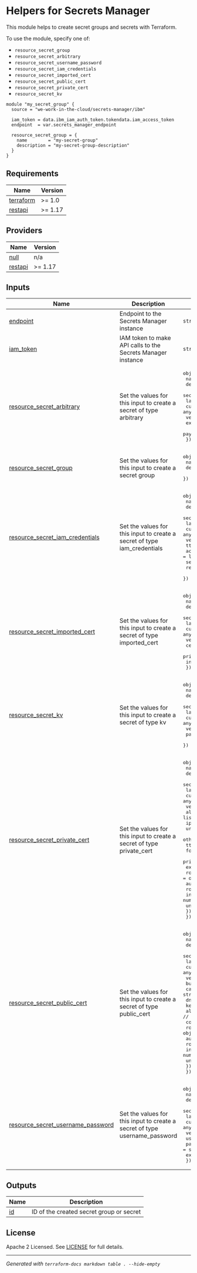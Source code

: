 # Helpers for Secrets Manager 

This module helps to create secret groups and secrets with Terraform.

To use the module, specify one of:
* `resource_secret_group`
* `resource_secret_arbitrary`
* `resource_secret_username_password`
* `resource_secret_iam_credentials`
* `resource_secret_imported_cert`
* `resource_secret_public_cert`
* `resource_secret_private_cert`
* `resource_secret_kv`

```hcl
module "my_secret_group" {
  source = "we-work-in-the-cloud/secrets-manager/ibm"

  iam_token = data.ibm_iam_auth_token.tokendata.iam_access_token
  endpoint  = var.secrets_manager_endpoint

  resource_secret_group = {
    name        = "my-secret-group"
    description = "my-secret-group-description"
  }
}
```

## Requirements

| Name | Version |
|------|---------|
| <a name="requirement_terraform"></a> [terraform](#requirement\_terraform) | >= 1.0 |
| <a name="requirement_restapi"></a> [restapi](#requirement\_restapi) | >= 1.17 |

## Providers

| Name | Version |
|------|---------|
| <a name="provider_null"></a> [null](#provider\_null) | n/a |
| <a name="requirement_restapi"></a> [restapi](#requirement\_restapi) | >= 1.17 |

## Inputs

| Name | Description | Type | Default | Required |
|------|-------------|------|---------|:--------:|
| <a name="input_endpoint"></a> [endpoint](#input\_endpoint) | Endpoint to the Secrets Manager instance | `string` | n/a | yes |
| <a name="input_iam_token"></a> [iam\_token](#input\_iam\_token) | IAM token to make API calls to the Secrets Manager instance | `string` | n/a | yes |
| <a name="input_resource_secret_arbitrary"></a> [resource\_secret\_arbitrary](#input\_resource\_secret\_arbitrary) | Set the values for this input to create a secret of type arbitrary | <pre>object({<br>    name                    = string<br>    description             = string<br>    secret_group_id         = string<br>    labels                  = list(string)<br>    custom_metadata         = any<br>    version_custom_metadata = any<br>    expiration_date         = string<br>    payload                 = string<br>  })</pre> | `null` | no |
| <a name="input_resource_secret_group"></a> [resource\_secret\_group](#input\_resource\_secret\_group) | Set the values for this input to create a secret group | <pre>object({<br>    name        = string<br>    description = string<br>  })</pre> | `null` | no |
| <a name="input_resource_secret_iam_credentials"></a> [resource\_secret\_iam\_credentials](#input\_resource\_secret\_iam\_credentials) | Set the values for this input to create a secret of type iam\_credentials | <pre>object({<br>    name                    = string<br>    description             = string<br>    secret_group_id         = string<br>    labels                  = list(string)<br>    custom_metadata         = any<br>    version_custom_metadata = any<br>    ttl                     = string<br>    access_groups           = list(string)<br>    service_id              = string<br>    reuse_api_key           = bool<br>  })</pre> | `null` | no |
| <a name="input_resource_secret_imported_cert"></a> [resource\_secret\_imported\_cert](#input\_resource\_secret\_imported\_cert) | Set the values for this input to create a secret of type imported\_cert | <pre>object({<br>    name                    = string<br>    description             = string<br>    secret_group_id         = string<br>    labels                  = list(string)<br>    custom_metadata         = any<br>    version_custom_metadata = any<br>    certificate             = string<br>    private_key             = string<br>    intermediate            = string<br>  })</pre> | `null` | no |
| <a name="input_resource_secret_kv"></a> [resource\_secret\_kv](#input\_resource\_secret\_kv) | Set the values for this input to create a secret of type kv | <pre>object({<br>    name                    = string<br>    description             = string<br>    secret_group_id         = string<br>    labels                  = list(string)<br>    custom_metadata         = any<br>    version_custom_metadata = any<br>    payload                 = any<br>  })</pre> | `null` | no |
| <a name="input_resource_secret_private_cert"></a> [resource\_secret\_private\_cert](#input\_resource\_secret\_private\_cert) | Set the values for this input to create a secret of type private\_cert | <pre>object({<br>    name                    = string<br>    description             = string<br>    secret_group_id         = string<br>    labels                  = list(string)<br>    custom_metadata         = any<br>    version_custom_metadata = any<br>    alt_names               = any // list(string) or string<br>    ip_sans                 = string<br>    uri_sans                = string<br>    other_sans              = list(string)<br>    ttl                     = string<br>    format                  = string<br>    private_key_format      = string<br>    exclude_cn_from_sans    = bool<br>    rotation = object({<br>      auto_rotate = bool<br>      rotate_keys = bool<br>      interval    = number<br>      unit        = string<br>    })<br>  })</pre> | `null` | no |
| <a name="input_resource_secret_public_cert"></a> [resource\_secret\_public\_cert](#input\_resource\_secret\_public\_cert) | Set the values for this input to create a secret of type public\_cert | <pre>object({<br>    name                    = string<br>    description             = string<br>    secret_group_id         = string<br>    labels                  = list(string)<br>    custom_metadata         = any<br>    version_custom_metadata = any<br>    bundle_certs            = bool<br>    ca                      = string<br>    dns                     = string<br>    key_algorithm           = string<br>    alt_names               = any // list(string) or string<br>    common_name             = string<br>    rotation = object({<br>      auto_rotate = bool<br>      rotate_keys = bool<br>      interval    = number<br>      unit        = string<br>    })<br>  })</pre> | `null` | no |
| <a name="input_resource_secret_username_password"></a> [resource\_secret\_username\_password](#input\_resource\_secret\_username\_password) | Set the values for this input to create a secret of type username\_password | <pre>object({<br>    name                    = string<br>    description             = string<br>    secret_group_id         = string<br>    labels                  = list(string)<br>    custom_metadata         = any<br>    version_custom_metadata = any<br>    username                = string<br>    password                = string<br>    expiration_date         = string<br>  })</pre> | `null` | no |

## Outputs

| Name | Description |
|------|-------------|
| <a name="output_id"></a> [id](#output\_id) | ID of the created secret group or secret |

## License

Apache 2 Licensed. See [LICENSE](LICENSE) for full details.

---

_Generated with `terraform-docs markdown table . --hide-empty`_